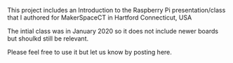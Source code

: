 This project includes an Introduction to the Raspberry Pi presentation/class that I authored for MakerSpaceCT in Hartford Connecticut, USA

The intial class was in January 2020 so it does not include newer boards but shoulkd still be relevant.

Please feel free to use it but let us know by posting here. 
